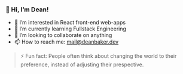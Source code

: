 ### 👋 Hi, I’m Dean!
- 👀 I’m interested in React front-end web-apps
- 🌱 I’m currently learning Fullstack Engineering
- 💞️ I’m looking to collaborate on anything
- 📫 How to reach me: mail@deanbaker.dev
  
> ⚡ Fun fact: People often think about changing the world to their preference, instead of adjusting their prespective.

<!---
misc-dean/misc-dean is a ✨ special ✨ repository because its `README.md` (this file) appears on your GitHub profile.
You can click the Preview link to take a look at your changes.
--->
